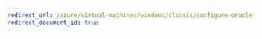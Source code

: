 ```yaml
---
redirect_url: /azure/virtual-machines/windows/classic/configure-oracle-goldengate
redirect_document_id: true
---
```

